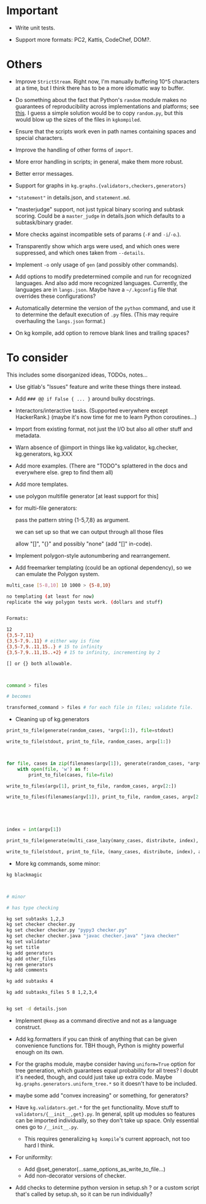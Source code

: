 # Important  

- Write unit tests.  

- Support more formats: PC2, Kattis, CodeChef, DOM?. 



# Others  

- Improve `StrictStream`. Right now, I'm manually buffering 10^5 characters at a time, but I think there has to be a more idiomatic way to buffer.  

- Do something about the fact that Python's `random` module makes no guarantees of reproducibility across implementations and platforms; see [this](https://stackoverflow.com/questions/8786084/reproducibility-of-python-pseudo-random-numbers-across-systems-and-versions). I guess a simple solution would be to copy `random.py`, but this would blow up the sizes of the files in `kgkompiled`.

- Ensure that the scripts work even in path names containing spaces and special characters. 

- Improve the handling of other forms of `import`.

- More error handling in scripts; in general, make them more robust.

- Better error messages. 

- Support for graphs in `kg.graphs.{validators,checkers,generators}`

- `"statement"` in details.json, and `statement.md`.

- "masterjudge" support, not just typical binary scoring and subtask scoring. Could be a `master_judge` in details.json which defaults to a subtask/binary grader. 

- More checks against incompatible sets of params (`-F` and `-i`/`-o`.).

- Transparently show which args were used, and which ones were suppressed, and which ones taken from `--details`.

- Implement `-o` only usage of `gen` (and possibly other commands).

- Add options to modify predetermined compile and run for recognized languages. And also add more recognized languages. Currently, the languages are in `langs.json`. Maybe have a `~/.kgconfig` file that overrides these configurations?

- Automatically determine the version of the `python` command, and use it to determine the default execution of `.py` files. (This may require overhauling the `langs.json` format.)

- On kg kompile, add option to remove blank lines and trailing spaces?


# To consider  

This includes some disorganized ideas, TODOs, notes...

- Use gitlab's "Issues" feature and write these things there instead.  

- Add `### @@ if False { ... }` around bulky docstrings.

- Interactors/interactive tasks. (Supported everywhere except HackerRank.) (maybe it's now time for me to learn Python coroutines...)

- Import from existing format, not just the I/O but also all other stuff and metadata.

- Warn absence of @import in things like kg.validator, kg.checker, kg.generators, kg.XXX

- Add more examples. (There are "TODO"s splattered in the docs and everywhere else. grep to find them all)

- Add more templates.

- use polygon multifile generator [at least support for this]

- for multi-file generators:

    pass the pattern string {1-5,7,8} as argument.  

    we can set up so that we can output through all those files

    allow "[]", "{}" and possibly "none" (add "[]" in-code).

- Implement polygon-style autonumbering and rearrangement.

- Add freemarker templating (could be an optional dependency), so we can emulate the Polygon system.

```bash
multi_case [5-8,10] 10 1000 > {5-8,10}

no templating (at least for now)
replicate the way polygon tests work. (dollars and stuff)


Formats:

12
{3,5-7,11}
{3,5-7,9..11} # either way is fine
{3,5-7,9..11,15..} # 15 to infinity
{3,5-7,9..11,15..+2} # 15 to infinity, incrementing by 2

[] or {} both allowable.



command > files

# becomes

transformed_command > files # for each file in files; validate file.
```

- Cleaning up of kg.generators

```python
print_to_file(generate(random_cases, *argv[1:]), file=stdout)

write_to_file(stdout, print_to_file, random_cases, argv[1:])



for file, cases in zip(filenames(argv[1]), generate(random_cases, *argv[2:])):
    with open(file, 'w') as f:
        print_to_file(cases, file=file)

write_to_files(argv[1], print_to_file, random_cases, argv[2:])

write_to_files(filenames(argv[1]), print_to_file, random_cases, argv[2:])





index = int(argv[1])

print_to_file(generate(multi_case_lazy(many_cases, distribute, index), *argv[2:]), file=stdout)

write_to_file(stdout, print_to_file, (many_cases, distribute, index), argv[2:])
```

- More kg commands, some minor:

```bash
kg blackmagic



# minor

# has type checking

kg set subtasks 1,2,3
kg set checker checker.py
kg set checker checker.py "pypy3 checker.py"
kg set checker checker.java "javac checker.java" "java checker"
kg set validator
kg set title
kg add generators
kg add other_files
kg rem generators
kg add comments

kg add subtasks 4

kg add subtasks_files 5 8 1,2,3,4


kg set -d details.json
```

- Implement `@keep` as a command directive and not as a language construct.

- Add kg.formatters if you can think of anything that can be given convenience functions for. TBH though, Python is mighty powerful enough on its own.

- For the graphs module, maybe consider having  `uniform=True` option for tree generation, which guarantees equal probability for all trees? I doubt it's needed, though, and could just take up extra code. Maybe `kg.graphs.generators.uniform_tree.*` so it doesn't have to be included. 

- maybe some add "convex increasing" or something, for generators?
 
- Have `kg.validators.get.*` for the `get` functionality. Move stuff to `validators/{__init__,get}.py`. In general, split up modules so features can be imported individually, so they don't take up space. Only essential ones go to `/__init__.py`.  
    - This requires generalizing `kg kompile`'s current approach, not too hard I think.

- For uniformity:
    
    - Add @set_generator(...same_options_as_write_to_file...)
    - Add non-decorator versions of checker.

- Add checks to determine python version in setup.sh ? or a custom script that's called by setup.sh, so it can be run individually?




